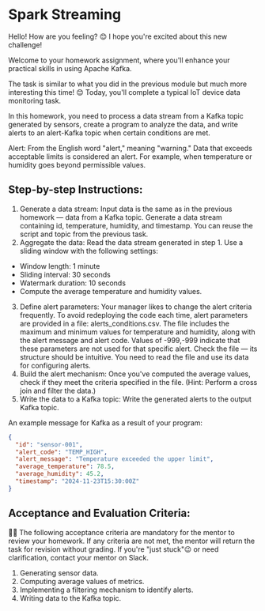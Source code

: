 # Spark Streaming

Hello! How are you feeling? 😊 I hope you're excited about this new challenge!

Welcome to your homework assignment, where you'll enhance your practical skills in using Apache Kafka.

The task is similar to what you did in the previous module but much more interesting this time! 😊
Today, you'll complete a typical IoT device data monitoring task.

In this homework, you need to process a data stream from a Kafka topic generated by sensors, create a program to analyze the data, and write alerts to an alert-Kafka topic when certain conditions are met.

Alert: From the English word "alert," meaning "warning." Data that exceeds acceptable limits is considered an alert. For example, when temperature or humidity goes beyond permissible values.

## Step-by-step Instructions:

1. Generate a data stream:
   Input data is the same as in the previous homework — data from a Kafka topic. Generate a data stream containing id, temperature, humidity, and timestamp. You can reuse the script and topic from the previous task.
2. Aggregate the data:
   Read the data stream generated in step 1. Use a sliding window with the following settings:

- Window length: 1 minute
- Sliding interval: 30 seconds
- Watermark duration: 10 seconds
- Compute the average temperature and humidity values.

3. Define alert parameters:
   Your manager likes to change the alert criteria frequently. To avoid redeploying the code each time, alert parameters are provided in a file:
   alerts_conditions.csv.
   The file includes the maximum and minimum values for temperature and humidity, along with the alert message and alert code. Values of -999,-999 indicate that these parameters are not used for that specific alert.
   Check the file — its structure should be intuitive. You need to read the file and use its data for configuring alerts.
4. Build the alert mechanism:
   Once you've computed the average values, check if they meet the criteria specified in the file. (Hint: Perform a cross join and filter the data.)
5. Write the data to a Kafka topic:
   Write the generated alerts to the output Kafka topic.

An example message for Kafka as a result of your program:

```json
{
  "id": "sensor-001",
  "alert_code": "TEMP_HIGH",
  "alert_message": "Temperature exceeded the upper limit",
  "average_temperature": 78.5,
  "average_humidity": 45.2,
  "timestamp": "2024-11-23T15:30:00Z"
}
```

## Acceptance and Evaluation Criteria:

☝🏻 The following acceptance criteria are mandatory for the mentor to review your homework. If any criteria are not met, the mentor will return the task for revision without grading. If you're "just stuck"😉 or need clarification, contact your mentor on Slack.

1. Generating sensor data.
2. Computing average values of metrics.
3. Implementing a filtering mechanism to identify alerts.
4. Writing data to the Kafka topic.
